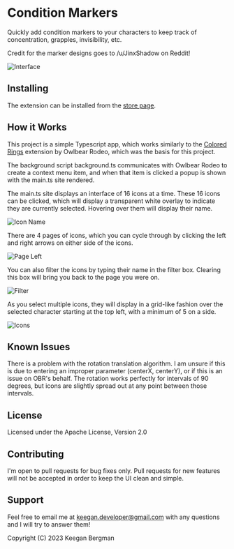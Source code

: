 # Condition Markers

Quickly add condition markers to your characters to keep track of concentration, grapples, invisibility, etc.

Credit for the marker designs goes to /u/JinxShadow on Reddit!

![Interface](https://raw.githubusercontent.com/kgbergman/conditionmarkers/main/docs/header.jpg)

## Installing

The extension can be installed from the [store page](https://extensions.owlbear.rodeo/condition-markers).

## How it Works

This project is a simple Typescript app, which works similarly to the [Colored Rings](https://extensions.owlbear.rodeo/colored-rings) extension by Owlbear Rodeo, which was the basis for this project.

The background script background.ts communicates with Owlbear Rodeo to create a context menu item, and when that item is clicked a popup is shown with the main.ts site rendered.

The main.ts site displays an interface of 16 icons at a time. These 16 icons can be clicked, which will display a transparent white overlay to indicate they are currently selected. Hovering over them will display their name. 

![Icon Name](https://raw.githubusercontent.com/kgbergman/conditionmarkers/main/docs/iconname.jpg)


There are 4 pages of icons, which you can cycle through by clicking the left and right arrows on either side of the icons.

![Page Left](https://raw.githubusercontent.com/kgbergman/conditionmarkers/main/docs/pageleft.jpg)


You can also filter the icons by typing their name in the filter box. Clearing this box will bring you back to the page you were on.

![Filter](https://raw.githubusercontent.com/kgbergman/conditionmarkers/main/docs/filter.jpg)


As you select multiple icons, they will display in a grid-like fashion over the selected character starting at the top left, with a minimum of 5 on a side.

![Icons](https://raw.githubusercontent.com/kgbergman/conditionmarkers/main/docs/icongrid.jpg)

## Known Issues

There is a problem with the rotation translation algorithm. I am unsure if this is due to entering an improper parameter (centerX, centerY), or if this is an issue on OBR's behalf.
The rotation works perfectly for intervals of 90 degrees, but icons are slightly spread out at any point between those intervals.

## License

Licensed under the Apache License, Version 2.0

## Contributing

I'm open to pull requests for bug fixes only. Pull requests for new features will not be accepted in order to keep the UI clean and simple.

## Support

Feel free to email me at keegan.developer@gmail.com with any questions and I will try to answer them!


Copyright (C) 2023 Keegan Bergman
